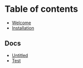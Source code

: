 # Table of contents

* [Welcome](README.md)
* [Installation](installation.md)

## Docs

* [Untitled](docs/untitled.md)
* [Test](docs/test.md)

